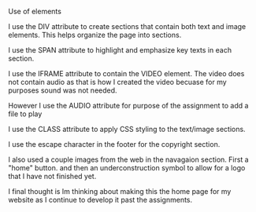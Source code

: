Use of elements

I use the DIV attribute to create sections that contain both text and image elements.  This helps organize the page into sections.

I use the SPAN attribute to highlight and emphasize key texts in each section.

I use the IFRAME attribute to contain the VIDEO element.  The video does not contain audio as that is how I created the video becuase for my purposes sound was not needed.  

However I use the AUDIO attribute for purpose of the assignment to add a file to play 

I use the CLASS attribute to apply CSS styling to the text/image sections.

I use the escape character in the footer for the copyright section.

I also used a couple images from the web in the navagaion section.  First a "home" button. and then an underconstruction symbol to allow for a logo that I have not finished yet.  

I final thought is Im thinking about making this the home page for my website as I continue to develop it past the assignments. 
